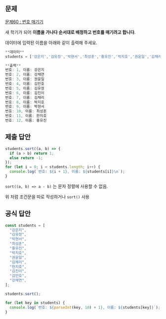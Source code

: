 ## 문제

[문제60 : 번호 매기기](https://www.notion.so/60-8b2e85dd50e84cd0bc77d1e67dbace70?pvs=21)

새 학기가 되어 **이름을 가나다 순서대로 배정하고 번호를 매기려고 합니다**.

데이터에 입력된 이름을 아래와 같이 출력해 주세요.

```jsx
**데이터**
students = ['강은지','김유정','박현서','최성훈','홍유진','박지호','권윤일','김채리','한지호','김진이','김민호','강채연']

**출력**
번호: 1, 이름: 강은지
번호: 2, 이름: 강채연
번호: 3, 이름: 권윤일
번호: 4, 이름: 김민호
번호: 5, 이름: 김유정
번호: 6, 이름: 김진이
번호: 7, 이름: 김채리
번호: 8, 이름: 박지호
번호: 9, 이름: 박현서
번호: 10, 이름: 최성훈
번호: 11, 이름: 한지호
번호: 12, 이름: 홍유진
```

## 제출 답안

```jsx
students.sort((a, b) => {
  if (a > b) return 1;
  else return -1;
});
for (let i = 0; i < students.length; i++) {
  console.log(`번호: ${i + 1}, 이름: ${students[i]}\n`);
}
```

`sort((a, b) => a - b)` 는 문자 정렬에 사용할 수 없음.

위 처럼 조건문을 따로 작성하거나 `sort()` 사용

## 공식 답안

```jsx
const students = [
  "강은지",
  "김유정",
  "박현서",
  "최성훈",
  "홍유진",
  "박지호",
  "권윤일",
  "김채리",
  "한지호",
  "김진이",
  "김민호",
  "강채연",
];

students.sort();

for (let key in students) {
  console.log(`번호: ${parseInt(key, 10) + 1}, 이름: ${students[key]}`);
}
```
